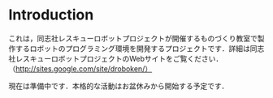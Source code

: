# Introduction #

これは，同志社レスキューロボットプロジェクトが開催するものづくり教室で製作するロボットのプログラミング環境を開発するプロジェクトです．詳細は同志社レスキューロボットプロジェクトのWebサイトをご覧ください．（http://sites.google.com/site/droboken/）

現在は準備中です．本格的な活動はお盆休みから開始する予定です．